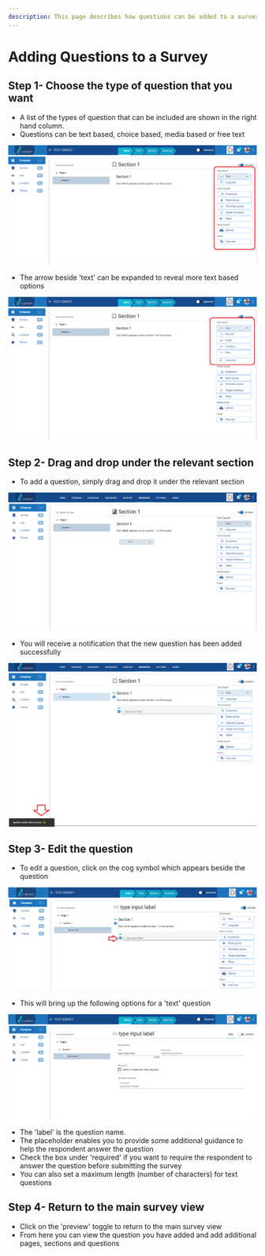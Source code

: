 ```yaml
---
description: This page describes how questions can be added to a survey
---
```


# Adding Questions to a Survey

## Step 1- Choose the type of question that you want

* A list of the types of question that can be included are shown in the right hand column.
* Questions can be text based, choice based, media based or free text

![](../../../../.gitbook/assets/image%20%2853%29.png)

* The arrow beside 'text' can be expanded to reveal more text based options

![](../../../../.gitbook/assets/image%20%28190%29.png)

## Step 2- Drag and drop under the relevant section

* To add a question, simply drag and drop it under the relevant section

![](../../../../.gitbook/assets/image%20%28133%29.png)

* You will receive a notification that the new question has been added successfully

![](../../../../.gitbook/assets/image%20%28160%29.png)

## Step 3- Edit the question

* To edit a question, click on the cog symbol which appears beside the question

![](../../../../.gitbook/assets/image%20%2860%29.png)

* This will bring up the following options for a 'text' question

![](../../../../.gitbook/assets/image%20%2830%29.png)

* The 'label' is the question name.
* The placeholder enables you to provide some additional guidance to help the respondent answer the question
* Check the box under 'required' if you want to require the respondent to answer the question before submitting the survey
* You can also set a maximum length \(number of characters\) for text questions

## Step 4- Return to the main survey view

* Click on the 'preview' toggle to return to the main survey view
* From here you can view the question you have added and add additional pages, sections and questions

